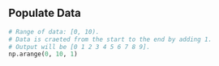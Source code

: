 ## Populate Data

```python
# Range of data: [0, 10).
# Data is craeted from the start to the end by adding 1.
# Output will be [0 1 2 3 4 5 6 7 8 9].
np.arange(0, 10, 1)
```
